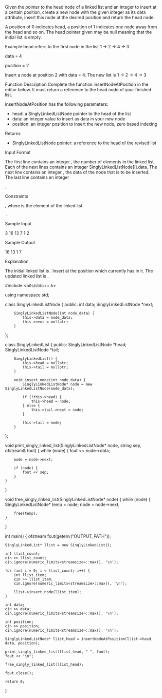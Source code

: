 Given the pointer to the head node of a linked list and an integer to insert at a certain position, create a new node with the given integer as its data attribute, insert this node at the desired position and return the head node.

A position of 0 indicates head, a position of 1 indicates one node away from the head and so on. The head pointer given may be null meaning that the initial list is empty.

Example
head refers to the first node in the list 1 -> 2 -> 4 -> 3

data = 4

position = 2


Insert a node at position 2 with data = 4. The new list is 1 -> 2 -> 4 -> 3

Function Description Complete the function insertNodeAtPosition in the editor below. It must return a reference to the head node of your finished list.

insertNodeAtPosition has the following parameters:

   - head: a SinglyLinkedListNode pointer to the head of the list
   - data: an integer value to insert as data in your new node
   - position: an integer position to insert the new node, zero based indexing

Returns

   - SinglyLinkedListNode pointer: a reference to the head of the revised list

Input Format

The first line contains an integer
, the number of elements in the linked list.
Each of the next lines contains an integer SinglyLinkedListNode[i].data.
The next line contains an integer , the data of the node that is to be inserted.
The last line contains an integer

.

Constraints

, where is the
element of the linked list.

    .

Sample Input

3
16
13
7
1
2

Sample Output

16 13 1 7

Explanation

The initial linked list is
. Insert at the position which currently has in it. The updated linked list is .


#include <bits/stdc++.h>

using namespace std;

class SinglyLinkedListNode {
    public:
        int data;
        SinglyLinkedListNode *next;

        SinglyLinkedListNode(int node_data) {
            this->data = node_data;
            this->next = nullptr;
        }
};

class SinglyLinkedList {
    public:
        SinglyLinkedListNode *head;
        SinglyLinkedListNode *tail;

        SinglyLinkedList() {
            this->head = nullptr;
            this->tail = nullptr;
        }

        void insert_node(int node_data) {
            SinglyLinkedListNode* node = new SinglyLinkedListNode(node_data);

            if (!this->head) {
                this->head = node;
            } else {
                this->tail->next = node;
            }

            this->tail = node;
        }
};

void print_singly_linked_list(SinglyLinkedListNode* node, string sep, ofstream& fout) {
    while (node) {
        fout << node->data;

        node = node->next;

        if (node) {
            fout << sep;
        }
    }
}

void free_singly_linked_list(SinglyLinkedListNode* node) {
    while (node) {
        SinglyLinkedListNode* temp = node;
        node = node->next;

        free(temp);
    }
}




int main()
{
    ofstream fout(getenv("OUTPUT_PATH"));

    SinglyLinkedList* llist = new SinglyLinkedList();

    int llist_count;
    cin >> llist_count;
    cin.ignore(numeric_limits<streamsize>::max(), '\n');

    for (int i = 0; i < llist_count; i++) {
        int llist_item;
        cin >> llist_item;
        cin.ignore(numeric_limits<streamsize>::max(), '\n');

        llist->insert_node(llist_item);
    }

    int data;
    cin >> data;
    cin.ignore(numeric_limits<streamsize>::max(), '\n');

    int position;
    cin >> position;
    cin.ignore(numeric_limits<streamsize>::max(), '\n');

    SinglyLinkedListNode* llist_head = insertNodeAtPosition(llist->head, data, position);

    print_singly_linked_list(llist_head, " ", fout);
    fout << "\n";

    free_singly_linked_list(llist_head);

    fout.close();

    return 0;
}
